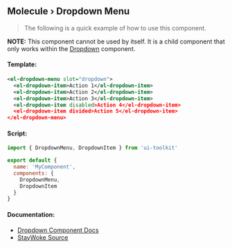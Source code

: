 Molecule › Dropdown Menu
---

> The following is a quick example of how to use this component.

**NOTE:** This component cannot be used by itself.  It is a child component that only works within the [Dropdown](https://github.com/staywoke/ui-toolkit/tree/master/src/components/molecules/dropdown) component.


#### Template:

```xml
<el-dropdown-menu slot="dropdown">
  <el-dropdown-item>Action 1</el-dropdown-item>
  <el-dropdown-item>Action 2</el-dropdown-item>
  <el-dropdown-item>Action 3</el-dropdown-item>
  <el-dropdown-item disabled>Action 4</el-dropdown-item>
  <el-dropdown-item divided>Action 5</el-dropdown-item>
</el-dropdown-menu>
```


#### Script:

```js
import { DropdownMenu, DropdownItem } from 'ui-toolkit'

export default {
  name: 'MyComponent',
  components: {
    DropdownMenu,
    DropdownItem
  }
}
```


#### Documentation:

* [Dropdown Component Docs](http://element.eleme.io/#/en-US/component/dropdown)
* [StayWoke Source](https://github.com/staywoke/ui-toolkit/tree/master/src/components/molecules/dropdown)
